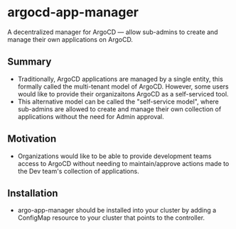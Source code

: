 # argocd-app-manager
A decentralized manager for ArgoCD — allow sub-admins to create and manage their own applications on ArgoCD.
## Summary
- Traditionally, ArgoCD applications are managed by a single entity, this formally called the multi-tenant model of ArgoCD. However, some users would like to provide their organizaitons ArgoCD as a self-serviced tool. 
- This alternative model can be called the "self-service model", where sub-admins are allowed to create and manage their own collection of applications without the need for Admin approval.
## Motivation
- Organizations would like to be able to provide development teams access to ArgoCD without needing to maintain/approve actions made to the Dev team's collection of applications. 
## Installation
- argo-app-manager should be installed into your cluster by adding a ConfigMap resource to your cluster that points to the controller.